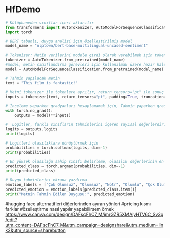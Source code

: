 # HfDemo

```python
# Kütüphaneden sınıflar içeri aktarılır
from transformers import AutoTokenizer, AutoModelForSequenceClassification
import torch
```


```python
# BERT tabanlı, duygu analizi için özelleştirilmiş model 
model_name = "nlptown/bert-base-multilingual-uncased-sentiment"
```

```python
# Tokenizer: Metin verilerini modele girdi olarak verebilmek için tokenlere çevirmeyi sağlar
tokenizer = AutoTokenizer.from_pretrained(model_name)
#model, metin sınıflandırma görevleri için kullanılmak üzere hazır hale geldi
model = AutoModelForSequenceClassification.from_pretrained(model_name)
```

```python
# Tahmin yapılacak metin
text = "This film is fantastic!"
```

```python
# Metni tokenizer ile tokenlere ayrılır, return_tensors="pt" ile sonuç PyTorch tensor formatında alınır, padding=True ve truncation=True ile metin tokenlerinin boyutları yarlanır.
inputs = tokenizer(text, return_tensors="pt", padding=True, truncation=True)
```


```python
# İnceleme yaparken gradyanları hesaplamamak için, Tahmin yaparken gradyan hesaplaması yapılmaz çünkü tahmin işlemi, modelin eğitimi ile ilgili olmayan ve sadece mevcut parametrelerle girdiye dayalı sonuçlar üretme amacı taşır. Gradyanlar, modelin parametrelerini eğitim sırasında güncellemek için kullanılır, yani modelin daha iyi öğrenmesini sağlamak amacıyla kullanılır.
with torch.no_grad():
    outputs = model(**inputs)
```


```python
#  Logitler, farklı sınıfların tahminlerini içeren sayısal değerlerdir.
logits = outputs.logits
print(logits)
```


```python
# Logitleri olasılıklara dönüştürmek için
probabilities = torch.softmax(logits, dim=-1)
print(probabilities)
```


```python
# En yüksek olasılığa sahip sınıfı belirleme, olasılık değerlerinin en yüksek olduğu sınıfın indeksini belirlemek için kullanılır.verilen tensörde en büyük değeri ve ilgili indeksi döndürür.
predicted_class = torch.argmax(probabilities, dim=-1)
print(predicted_class)
```


```python
# Duygu tahminlerini ekrana yazdırma
emotion_labels = ["Çok Olumsuz", "Olumsuz", "Nötr", "Olumlu", "Çok Olumlu"]
predicted_emotion = emotion_labels[predicted_class.item()]
print("Metnin Tahmin Edilen Duygusu:", predicted_emotion)
```




#hugging face alternatifleri diğerlerinden ayıran yönleri
#pricing kısmı farklar
#özelleştirme nasıl yapılır yapabilirsem örnek
https://www.canva.com/design/DAFscFhC7_M/imrGZR5XMAiyHTV6C_Sv3g/edit?utm_content=DAFscFhC7_M&utm_campaign=designshare&utm_medium=link2&utm_source=sharebutton

